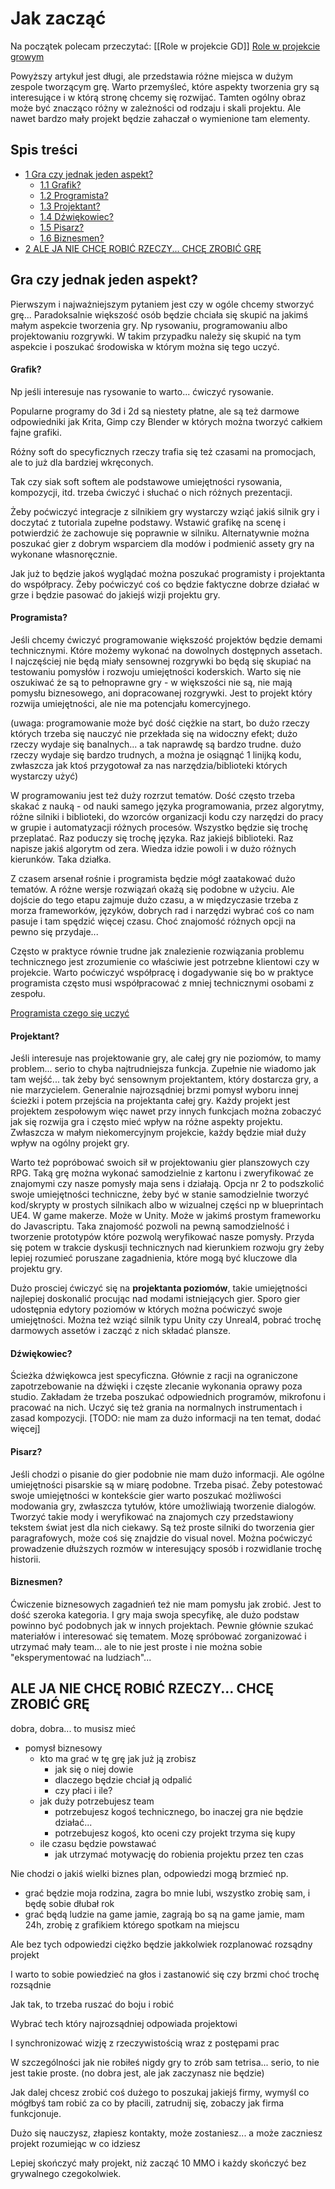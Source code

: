 # Jak zacząć

Na początek polecam przeczytać: 
[[Role w projekcie GD]]
[Role w projekcie growym](https://gamedev-pl.fandom.com/pl/wiki/Role_w_projekcie_growym "Role w projekcie growym")

Powyższy artykuł jest długi, ale przedstawia różne miejsca w dużym zespole tworzącym grę. Warto przemyśleć, które aspekty tworzenia gry są interesujące i w którą stronę chcemy się rozwijać. Tamten ogólny obraz może być znacząco różny w zależności od rodzaju i skali projektu. Ale nawet bardzo mały projekt będzie zahaczał o wymienione tam elementy.

## Spis treści

-   [1 Gra czy jednak jeden aspekt?](https://gamedev-pl.fandom.com/pl/wiki/Jak_zacz%C4%85%C4%87#Gra_czy_jednak_jeden_aspekt.3F)
    -   [1.1 Grafik?](https://gamedev-pl.fandom.com/pl/wiki/Jak_zacz%C4%85%C4%87#Grafik.3F)
    -   [1.2 Programista?](https://gamedev-pl.fandom.com/pl/wiki/Jak_zacz%C4%85%C4%87#Programista.3F)
    -   [1.3 Projektant?](https://gamedev-pl.fandom.com/pl/wiki/Jak_zacz%C4%85%C4%87#Projektant.3F)
    -   [1.4 Dźwiękowiec?](https://gamedev-pl.fandom.com/pl/wiki/Jak_zacz%C4%85%C4%87#D.C5.BAwi.C4.99kowiec.3F)
    -   [1.5 Pisarz?](https://gamedev-pl.fandom.com/pl/wiki/Jak_zacz%C4%85%C4%87#Pisarz.3F)
    -   [1.6 Biznesmen?](https://gamedev-pl.fandom.com/pl/wiki/Jak_zacz%C4%85%C4%87#Biznesmen.3F)
-   [2 ALE JA NIE CHCĘ ROBIĆ RZECZY... CHCĘ ZROBIĆ GRĘ](https://gamedev-pl.fandom.com/pl/wiki/Jak_zacz%C4%85%C4%87#ALE_JA_NIE_CHC.C4.98_ROBI.C4.86_RZECZY..._CHC.C4.98_ZROBI.C4.86_GR.C4.98)

## Gra czy jednak jeden aspekt?

Pierwszym i najważniejszym pytaniem jest czy w ogóle chcemy stworzyć grę... Paradoksalnie większość osób będzie chciała się skupić na jakimś małym aspekcie tworzenia gry. Np rysowaniu, programowaniu albo projektowaniu rozgrywki. W takim przypadku należy się skupić na tym aspekcie i poszukać środowiska w którym można się tego uczyć.

#### Grafik?

Np jeśli interesuje nas rysowanie to warto... ćwiczyć rysowanie.

Popularne programy do 3d i 2d są niestety płatne, ale są też darmowe odpowiedniki jak Krita, Gimp czy Blender w których można tworzyć całkiem fajne grafiki.

Różny soft do specyficznych rzeczy trafia się też czasami na promocjach, ale to już dla bardziej wkręconych.

Tak czy siak soft softem ale podstawowe umiejętności rysowania, kompozycji, itd. trzeba ćwiczyć i słuchać o nich różnych prezentacji.

Żeby poćwiczyć integracje z silnikiem gry wystarczy wziąć jakiś silnik gry i doczytać z tutoriala zupełne podstawy. Wstawić grafikę na scenę i potwierdzić że zachowuje się poprawnie w silniku. Alternatywnie można poszukać gier z dobrym wsparciem dla modów i podmienić assety gry na wykonane własnoręcznie.

Jak już to będzie jakoś wyglądać można poszukać programisty i projektanta do współpracy. Żeby poćwiczyć coś co będzie faktyczne dobrze działać w grze i będzie pasować do jakiejś wizji projektu gry.

#### Programista?

Jeśli chcemy ćwiczyć programowanie większość projektów będzie demami technicznymi. Które możemy wykonać na dowolnych dostępnych assetach. I najczęściej nie będą miały sensownej rozgrywki bo będą się skupiać na testowaniu pomysłów i rozwoju umiejętności koderskich. Warto się nie oszukiwać że są to pełnoprawne gry - w większości nie są, nie mają pomysłu biznesowego, ani dopracowanej rozgrywki. Jest to projekt który rozwija umiejętności, ale nie ma potencjału komercyjnego.

(uwaga: programowanie może być dość ciężkie na start, bo dużo rzeczy których trzeba się nauczyć nie przekłada się na widoczny efekt; dużo rzeczy wydaje się banalnych... a tak naprawdę są bardzo trudne. dużo rzeczy wydaje się bardzo trudnych, a można je osiągnąć 1 linijką kodu, zwłaszcza jak ktoś przygotował za nas narzędzia/biblioteki których wystarczy użyć)

W programowaniu jest też duży rozrzut tematów. Dość często trzeba skakać z nauką - od nauki samego języka programowania, przez algorytmy, różne silniki i biblioteki, do wzorców organizacji kodu czy narzędzi do pracy w grupie i automatyzacji różnych procesów. Wszystko będzie się trochę przeplatać. Raz poduczy się trochę języka. Raz jakiejś biblioteki. Raz napisze jakiś algorytm od zera. Wiedza idzie powoli i w dużo różnych kierunków. Taka działka.

Z czasem arsenał rośnie i programista będzie mógł zaatakować dużo tematów. A różne wersje rozwiązań okażą się podobne w użyciu. Ale dojście do tego etapu zajmuje dużo czasu, a w międzyczasie trzeba z morza frameworków, języków, dobrych rad i narzędzi wybrać coś co nam pasuje i tam spędzić więcej czasu. Choć znajomość różnych opcji na pewno się przydaje...

Często w praktyce równie trudne jak znalezienie rozwiązania problemu technicznego jest zrozumienie co właściwie jest potrzebne klientowi czy w projekcie. Warto poćwiczyć współpracę i dogadywanie się bo w praktyce programista często musi współpracować z mniej technicznymi osobami z zespołu.

[Programista czego się uczyć](https://gamedev-pl.fandom.com/pl/wiki/Programista_czego_si%C4%99_uczy%C4%87 "Programista czego się uczyć")

#### Projektant?

Jeśli interesuje nas projektowanie gry, ale całej gry nie poziomów, to mamy problem... serio to chyba najtrudniejsza funkcja. Zupełnie nie wiadomo jak tam wejść... tak żeby być sensownym projektantem, który dostarcza gry, a nie marzycielem. Generalnie najrozsądniej brzmi pomysł wyboru innej ścieżki i potem przejścia na projektanta całej gry. Każdy projekt jest projektem zespołowym więc nawet przy innych funkcjach można zobaczyć jak się rozwija gra i często mieć wpływ na różne aspekty projektu. Zwłaszcza w małym niekomercyjnym projekcie, każdy będzie miał duży wpływ na ogólny projekt gry.

Warto też popróbować swoich sił w projektowaniu gier planszowych czy RPG. Taką grę można wykonać samodzielnie z kartonu i zweryfikować ze znajomymi czy nasze pomysły maja sens i działają. Opcja nr 2 to podszkolić swoje umiejętności techniczne, żeby być w stanie samodzielnie tworzyć kod/skrypty w prostych silnikach albo w wizualnej części np w blueprintach UE4. W game makerze. Może w Unity. Może w jakimś prostym frameworku do Javascriptu. Taka znajomość pozwoli na pewną samodzielność i tworzenie prototypów które pozwolą weryfikować nasze pomysły. Przyda się potem w trakcie dyskusji technicznych nad kierunkiem rozwoju gry żeby lepiej rozumieć poruszane zagadnienia, które mogą być kluczowe dla projektu gry.

Dużo prosciej ćwiczyć się na **projektanta poziomów**, takie umiejętności najlepiej doskonalić procując nad modami istniejących gier. Sporo gier udostępnia edytory poziomów w których można poćwiczyć swoje umiejętności. Można też wziąć silnik typu Unity czy Unreal4, pobrać trochę darmowych assetów i zacząć z nich składać plansze.

#### Dźwiękowiec?

Ścieżka dźwiękowca jest specyficzna. Głównie z racji na ograniczone zapotrzebowanie na dźwięki i częste zlecanie wykonania oprawy poza studio. Zakładam że trzeba poszukać odpowiednich programów, mikrofonu i pracować na nich. Uczyć się też grania na normalnych instrumentach i zasad kompozycji. [TODO: nie mam za dużo informacji na ten temat, dodać więcej]

#### Pisarz?

Jeśli chodzi o pisanie do gier podobnie nie mam dużo informacji. Ale ogólne umiejętności pisarskie są w miarę podobne. Trzeba pisać. Żeby potestować swoje umiejętności w kontekście gier warto poszukać możliwości modowania gry, zwłaszcza tytułów, które umożliwiają tworzenie dialogów. Tworzyć takie mody i weryfikować na znajomych czy przedstawiony tekstem świat jest dla nich ciekawy. Są też proste silniki do tworzenia gier paragrafowych, może coś się znajdzie do visual novel. Można poćwiczyć prowadzenie dłuższych rozmów w interesujący sposób i rozwidlanie trochę historii.

#### Biznesmen?

Ćwiczenie biznesowych zagadnień też nie mam pomysłu jak zrobić. Jest to dość szeroka kategoria. I gry maja swoja specyfikę, ale dużo podstaw powinno być podobnych jak w innych projektach. Pewnie głównie szukać materiałów i interesować się tematem. Mozę spróbować zorganizować i utrzymać mały team... ale to nie jest proste i nie można sobie "eksperymentować na ludziach"...

## ALE JA NIE CHCĘ ROBIĆ RZECZY... CHCĘ ZROBIĆ GRĘ

dobra, dobra... to musisz mieć

-   pomysł biznesowy
    -   kto ma grać w tę grę jak już ją zrobisz
        -   jak się o niej dowie
        -   dlaczego będzie chciał ją odpalić
        -   czy płaci i ile?
    -   jak duży potrzebujesz team
        -   potrzebujesz kogoś technicznego, bo inaczej gra nie będzie działać...
        -   potrzebujesz kogoś, kto oceni czy projekt trzyma się kupy
    -   ile czasu będzie powstawać
        -   jak utrzymać motywację do robienia projektu przez ten czas

Nie chodzi o jakiś wielki biznes plan, odpowiedzi mogą brzmieć np.

-   grać będzie moja rodzina, zagra bo mnie lubi, wszystko zrobię sam, i będę sobie dłubał rok
-   grać będą ludzie na game jamie, zagrają bo są na game jamie, mam 24h, zrobię z grafikiem którego spotkam na miejscu

Ale bez tych odpowiedzi ciężko będzie jakkolwiek rozplanować rozsądny projekt

I warto to sobie powiedzieć na głos i zastanowić się czy brzmi choć trochę rozsądnie

Jak tak, to trzeba ruszać do boju i robić

Wybrać tech który najrozsądniej odpowiada projektowi

I synchronizować wizję z rzeczywistością wraz z postępami prac  

W szczególności jak nie robiłeś nigdy gry to zrób sam tetrisa... serio, to nie jest takie proste. (no dobra jest, ale jak zaczynasz nie będzie)

Jak dalej chcesz zrobić coś dużego to poszukaj jakiejś firmy, wymyśl co mógłbyś tam robić za co by płacili, zatrudnij się, zobaczy jak firma funkcjonuje.

Dużo się nauczysz, złapiesz kontakty, może zostaniesz... a może zaczniesz projekt rozumiejąc w co idziesz

Lepiej skończyć mały projekt, niż zacząć 10 MMO i każdy skończyć bez grywalnego czegokolwiek.